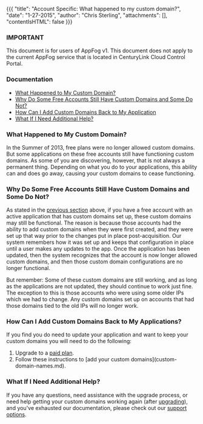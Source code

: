 {{{
  "title": "Account Specific: What happened to my custom domain?",
  "date": "1-27-2015",
  "author": "Chris Sterling",
  "attachments": [],
  "contentIsHTML": false
}}}

### IMPORTANT

This document is for users of AppFog v1. This document does not apply to the current AppFog service that is located in CenturyLink Cloud Control Portal.

### Documentation

<ul>
<li><a href="#whathappened">What Happened to My Custom Domain?</a></li>
<li><a href="#whystill">Why Do Some Free Accounts Still Have Custom Domains and Some Do Not?</a></li>
<li><a href="#addcustom">How Can I Add Custom Domains Back to My Application</a></li>
<li><a href="#getsupport">What If I Need Additional Help?</a></li>
</ul>
<h3 id="whathappened">What Happened to My Custom Domain?</h3>
<p>In the Summer of 2013, free plans were no longer allowed custom domains. But some applications on these free accounts still have functioning custom domains. As some of you are discovering, however, that is not always a permanent thing. Depending on what you do to your applications, this ability can and does go away, causing your custom domains to cease functioning.</p>
<h3 id="whystill">Why Do Some Free Accounts Still Have Custom Domains and Some Do Not?</h3>
<p>As stated in the <a href="#whathappened">previous section</a> above, if you have a free account with an active application that has custom domains set up, these custom domains may still be functional. The reason is because those accounts had the ability to add custom domains when they were first created, and they were set up that way prior to the changes put in place post-acquisition. Our system remembers how it was set up and keeps that configuration in place until a user makes any updates to the app. Once the application has been updated, then the system recognizes that the account is now longer allowed custom domains, and then those custom domain configurations are no longer functional.</p>
<p>But remember: Some of these custom domains are still working, and as long as the applications are not updated, they should continue to work just fine. The exception to this is those accounts who were using some older IPs which we had to change. Any custom domains set up on accounts that had those domains tied to the old IPs will no longer work.</p>
<h3 id="addcustom">How Can I Add Custom Domains Back to My Applications?</h3>
<p>If you find you do need to update your application and want to keep your custom domains you will need to do the following:</p>
<ol>
<li>Upgrade to a <a href="https://www.appfog.com/pricing/">paid plan</a>.</li>
<li>Follow these instructions to [add your custom domains](custom-domain-names.md).</li>
</ol>
<h3 id="getsupport">What If I Need Additional Help?</h3>
<p>If you have any questions, need assistance with the upgrade process, or need help getting your custom domains working again (after <a href="https://www.appfog.com/pricing/">upgrading</a>), and you've exhausted our documentation, please check out our <a href="https://www.ctl.io/support">support options</a>.</p>
